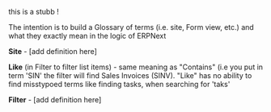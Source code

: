 this is a stubb !

The intention is to build a Glossary of terms (i.e. site, Form view, etc.) and what they exactly mean in the logic of ERPNext

**Site** - [add definition here]

**Like** (in Filter to filter list items) - same meaning as "Contains" (i.e you put in term 'SIN' the filter will find Sales Invoices (SINV). "Like" has no ability to find misstypoed terms like finding tasks, when searching for 'taks'

**Filter** - [add definition here]

